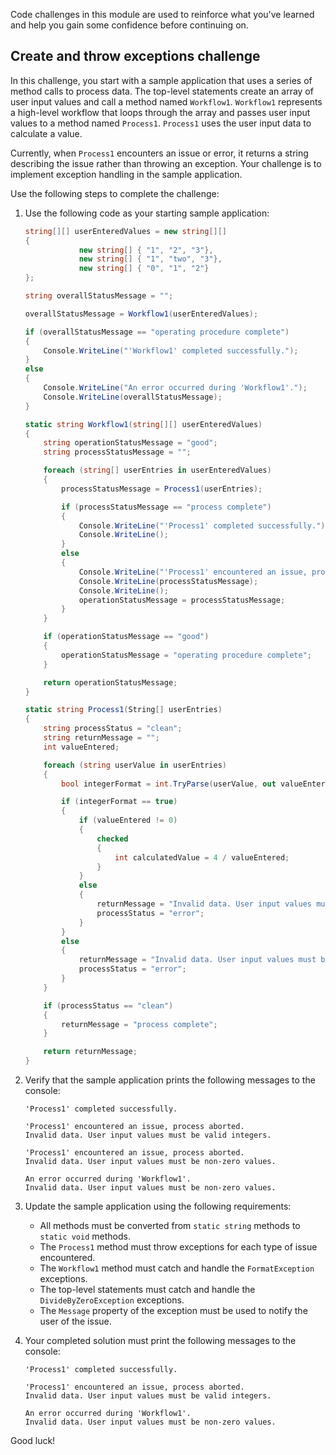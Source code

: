 Code challenges in this module are used to reinforce what you've learned and help you gain some confidence before continuing on.

## Create and throw exceptions challenge

In this challenge, you start with a sample application that uses a series of method calls to process data. The top-level statements create an array of user input values and call a method named `Workflow1`. `Workflow1` represents a high-level workflow that loops through the array and passes user input values to a method named `Process1`. `Process1` uses the user input data to calculate a value.

Currently, when `Process1` encounters an issue or error, it returns a string describing the issue rather than throwing an exception. Your challenge is to implement exception handling in the sample application.

Use the following steps to complete the challenge:

1. Use the following code as your starting sample application:

    ```csharp
    string[][] userEnteredValues = new string[][]
    {
                new string[] { "1", "2", "3"},
                new string[] { "1", "two", "3"},
                new string[] { "0", "1", "2"}
    };
    
    string overallStatusMessage = "";
    
    overallStatusMessage = Workflow1(userEnteredValues);
    
    if (overallStatusMessage == "operating procedure complete")
    {
        Console.WriteLine("'Workflow1' completed successfully.");
    }
    else
    {
        Console.WriteLine("An error occurred during 'Workflow1'.");
        Console.WriteLine(overallStatusMessage);
    }
    
    static string Workflow1(string[][] userEnteredValues)
    {
        string operationStatusMessage = "good";
        string processStatusMessage = "";
    
        foreach (string[] userEntries in userEnteredValues)
        {
            processStatusMessage = Process1(userEntries);
    
            if (processStatusMessage == "process complete")
            {
                Console.WriteLine("'Process1' completed successfully.");
                Console.WriteLine();
            }
            else
            {
                Console.WriteLine("'Process1' encountered an issue, process aborted.");
                Console.WriteLine(processStatusMessage);
                Console.WriteLine();
                operationStatusMessage = processStatusMessage;
            }
        }
    
        if (operationStatusMessage == "good")
        {
            operationStatusMessage = "operating procedure complete";
        }
    
        return operationStatusMessage;
    }
    
    static string Process1(String[] userEntries)
    {
        string processStatus = "clean";
        string returnMessage = "";
        int valueEntered;
    
        foreach (string userValue in userEntries)
        {
            bool integerFormat = int.TryParse(userValue, out valueEntered);
    
            if (integerFormat == true)
            {
                if (valueEntered != 0)
                {
                    checked
                    {
                        int calculatedValue = 4 / valueEntered;
                    }
                }
                else
                {
                    returnMessage = "Invalid data. User input values must be non-zero values.";
                    processStatus = "error";
                }
            }
            else
            {
                returnMessage = "Invalid data. User input values must be valid integers.";
                processStatus = "error";
            }
        }
    
        if (processStatus == "clean")
        {
            returnMessage = "process complete";
        }
    
        return returnMessage;
    }
    ```

1. Verify that the sample application prints the following messages to the console:

    ```output
    'Process1' completed successfully.
    
    'Process1' encountered an issue, process aborted.
    Invalid data. User input values must be valid integers.
    
    'Process1' encountered an issue, process aborted.
    Invalid data. User input values must be non-zero values.
    
    An error occurred during 'Workflow1'.
    Invalid data. User input values must be non-zero values.
    ```

1. Update the sample application using the following requirements:

    - All methods must be converted from `static string` methods to `static void` methods.
    - The `Process1` method must throw exceptions for each type of issue encountered.
    - The `Workflow1` method must catch and handle the `FormatException` exceptions.
    - The top-level statements must catch and handle the `DivideByZeroException` exceptions.
    - The `Message` property of the exception must be used to notify the user of the issue.

1. Your completed solution must print the following messages to the console:

    ```output
    'Process1' completed successfully.
    
    'Process1' encountered an issue, process aborted.
    Invalid data. User input values must be valid integers.
    
    An error occurred during 'Workflow1'.
    Invalid data. User input values must be non-zero values.
    ```

Good luck!
